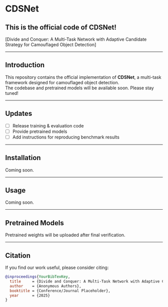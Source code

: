 # CDSNet
## This is the official code of CDSNet!

[Divide and Conquer: A Multi-Task Network with Adaptive Candidate Strategy for Camouflaged Object Detection]  

---

## Introduction
This repository contains the official implementation of **CDSNet**, a multi-task framework designed for camouflaged object detection.  
The codebase and pretrained models will be available soon. Please stay tuned!

---

## Updates
- [ ] Release training & evaluation code  
- [ ] Provide pretrained models  
- [ ] Add instructions for reproducing benchmark results  

---

## Installation
Coming soon.

---

## Usage
Coming soon.

---

## Pretrained Models
Pretrained weights will be uploaded after final verification.

---

## Citation
If you find our work useful, please consider citing:

```bibtex
@inproceedings{YourBibTexKey,
  title     = {Divide and Conquer: A Multi-Task Network with Adaptive Candidate Strategy for Camouflaged Object Detection},
  author    = {Anonymous Authors},
  booktitle = {Conference/Journal Placeholder},
  year      = {2025}
}
